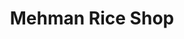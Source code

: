 ---
title: "Mehman Rice Shop"
url: /karachi/mehman-rice-shop-4th-commercial-lane/
shop: Allgemein
---